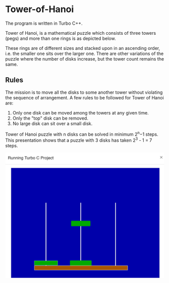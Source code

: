 # Tower-of-Hanoi
 The program is written in Turbo C++.
 
 Tower of Hanoi, is a mathematical puzzle which consists of three towers (pegs) and more than one rings is as depicted below.
 
 These rings are of different sizes and stacked upon in an ascending order, i.e. the smaller one sits over the larger one. There are other variations of the puzzle where the number of disks increase, but the tower count remains the same.
 
 ## Rules
The mission is to move all the disks to some another tower without violating the sequence of arrangement. A few rules to be followed for Tower of Hanoi are:

1. Only one disk can be moved among the towers at any given time.
2. Only the "top" disk can be removed.
3. No large disk can sit over a small disk.

Tower of Hanoi puzzle with n disks can be solved in minimum 2<sup>n</sup>−1 steps. This presentation shows that a puzzle with 3 disks has taken 2<sup>3</sup> - 1 = 7 steps.

 <p align="center">
<img src="https://github.com/mandanaGh/Tower-of-Hanoi/blob/main/images/honoi_tower.jpg" width="600"></p>
